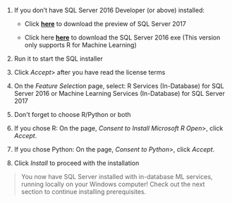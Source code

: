 1. If you don’t have SQL Server 2016 Developer (or above) installed:

    - Click [**here**](https://www.microsoft.com/en-us/evalcenter/evaluate-sql-server-2017-ctp/) to download the preview of SQL Server 2017

    - Click here [**here**](http://go.microsoft.com/fwlink/?LinkID=799009) to download the SQL Server 2016 exe  (This version only supports R for Machine Learning)

2. Run it to start the SQL installer
3. Click *Accept*> after you have read the license terms
4. On the *Feature Selection* page, select: R Services (In-Database) for SQL Server 2016 or Machine Learning Services (In-Database) for SQL Server 2017
5. Don't forget to choose R/Python or both
6. If you chose R: On the page, *Consent to Install Microsoft R Open*>, click *Accept*.
7. If you chose Python: On the page, *Consent to Python*>, click *Accept*.
8. Click *Install* to proceed with the installation

> You now have SQL Server installed with in-database ML services, running locally on your Windows computer! Check out the next section to continue installing prerequisites.
